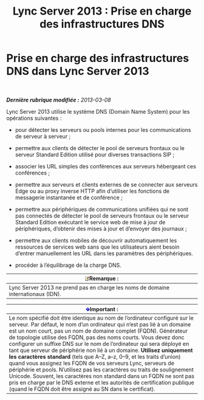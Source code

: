 ﻿---
title: 'Lync Server 2013 : Prise en charge des infrastructures DNS'
TOCTitle: Prise en charge des infrastructures DNS (Domain Name System)
ms:assetid: 37777c16-94ce-436d-b517-bcf53a564513
ms:mtpsurl: https://technet.microsoft.com/fr-fr/library/Gg425850(v=OCS.15)
ms:contentKeyID: 49296869
ms.date: 05/20/2016
mtps_version: v=OCS.15
ms.translationtype: HT
---

# Prise en charge des infrastructures DNS dans Lync Server 2013

 

_**Dernière rubrique modifiée :** 2013-03-08_

Lync Server 2013 utilise le système DNS (Domain Name System) pour les opérations suivantes :

  - pour détecter les serveurs ou pools internes pour les communications de serveur à serveur ;

  - permettre aux clients de détecter le pool de serveurs frontaux ou le serveur Standard Edition utilisé pour diverses transactions SIP ;

  - associer les URL simples des conférences aux serveurs hébergeant ces conférences ;

  - permettre aux serveurs et clients externes de se connecter aux serveurs Edge ou au proxy inverse HTTP afin d’utiliser les fonctions de messagerie instantanée et de conférence ;

  - permettre aux périphériques de communications unifiées qui ne sont pas connectés de détecter le pool de serveurs frontaux ou le serveur Standard Edition exécutant le service web de mise à jour de périphériques, d’obtenir des mises à jour et d’envoyer des journaux ;

  - permettre aux clients mobiles de découvrir automatiquement les ressources de services web sans que les utilisateurs aient besoin d’entrer manuellement les URL dans les paramètres des périphériques.

  - procéder à l’équilibrage de la charge DNS.

<table>
<thead>
<tr class="header">
<th><img src="images/Gg398920.note(OCS.15).gif" title="note" alt="note" />Remarque :</th>
</tr>
</thead>
<tbody>
<tr class="odd">
<td>Lync Server 2013 ne prend pas en charge les noms de domaine internationaux (IDN).</td>
</tr>
</tbody>
</table>


<table>
<thead>
<tr class="header">
<th><img src="images/Gg425917.important(OCS.15).gif" title="important" alt="important" />Important :</th>
</tr>
</thead>
<tbody>
<tr class="odd">
<td>Le nom spécifié doit être identique au nom de l’ordinateur configuré sur le serveur. Par défaut, le nom d’un ordinateur qui n’est pas lié à un domaine est un nom court, pas un nom de domaine complet (FQDN). Générateur de topologie utilise des FQDN, pas des noms courts. Vous devez donc configurer un suffixe DNS sur le nom de l’ordinateur qui sera déployé en tant que serveur de périphérie non lié à un domaine. <strong>Utilisez uniquement les caractères standard</strong> (tels que A–Z, a–z, 0–9, et les traits d’union) quand vous assignez les FQDN de vos serveurs Lync, serveurs de périphérie et pools. N’utilisez pas les caractères ou traits de soulignement Unicode. Souvent, les caractères non standard dans un FQDN ne sont pas pris en charge par le DNS externe et les autorités de certification publique (quand le FQDN doit être assigné au SN dans le certificat).</td>
</tr>
</tbody>
</table>

